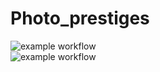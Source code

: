 # Photo_prestiges
![example workflow](https://github.com/VincentJeroen/Photo_prestiges/actions/workflows/clock-service.yml/badge.svg)<br>
![example workflow](https://github.com/VincentJeroen/Photo_prestiges/actions/workflows/register-service.yml/badge.svg)<br>
